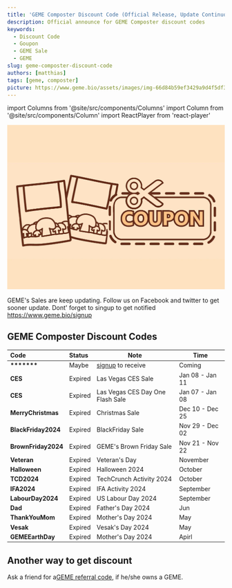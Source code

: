 ```yaml
---
title: 'GEME Composter Discount Code (Official Release, Update Continuously)'
description: Official announce for GEME Composter discount codes
keywords:
  - Discount Code
  - Goupon
  - GEME Sale
  - GEME
slug: geme-composter-discount-code
authors: [matthias]
tags: [geme, composter]
picture: https://www.geme.bio/assets/images/img-66d84b59ef3429a9d4f5df3cfc1375f8.png
---
```

<head>
    <meta charSet="utf-8" />
    <meta name="twitter:card" content="summary_large_image" />
    <meta data-rh="true" property="og:image" content="https://www.geme.bio/assets/images/img-66d84b59ef3429a9d4f5df3cfc1375f8.png" />
    <meta data-rh="true" name="twitter:image" content="https://www.geme.bio/assets/images/img-66d84b59ef3429a9d4f5df3cfc1375f8.png"/>
    <meta data-rh="true" property="og:url" content="https://www.geme.bio/blog/geme-composter-discount-code"/>
    <meta data-rh="true" property="og:locale" content="en"/>
</head>

import Columns from '@site/src/components/Columns'
import Column from '@site/src/components/Column'
import ReactPlayer from 'react-player'

![Food Waste Composting](./img/img.png)

GEME's Sales are keep updating. Follow us on Facebook and twitter to get sooner update.
Dont' forget to singup to get notified  https://www.geme.bio/signup

<!-- truncate -->

## GEME Composter Discount Codes 


| Code                | Status  | Note                                             | Time            |
|:--------------------|:--------|--------------------------------------------------|-----------------|
| **\*\*\*\*\*\*\***  | Maybe   | [signup](https://www.geme.bio/signup) to receive | Coming          |
| **CES**             | Expired | Las Vegas CES Sale                               | Jan 08 - Jan 11 |
| **CES**             | Expired | Las Vegas CES Day One Flash Sale                 | Jan 07 - Jan 08 |
| **MerryChristmas**  | Expired | Christmas Sale                                   | Dec 10 - Dec 25 |
| **BlackFriday2024** | Expired | BlackFriday Sale                                 | Nov 29 - Dec 02 |
| **BrownFriday2024** | Expired | GEME's Brown Friday Sale                         | Nov 21 - Nov 22 |
| **Veteran**         | Expired | Veteran's Day                                    | November        |
| **Halloween**       | Expired | Halloween 2024                                   | October         |
| **TCD2024**         | Expired | TechCrunch Activity 2024                         | October         |
| **IFA2024**         | Expired | IFA Activity 2024                                | September       |
| **LabourDay2024**   | Expired | US Labour Day 2024                               | September       |
| **Dad**             | Expired | Father's Day 2024                                | Jun             |
| **ThankYouMom**     | Expired | Mother's Day 2024                                | May             |
| **Vesak**           | Expired | Vesak's Day 2024                                 | May             |
| **GEMEEarthDay**    | Expired | Mother's Day 2024                                | Apirl           |

## Another way to get discount

Ask a friend for a[GEME referral code](https://www.geme.bio/geme-referral), if he/she owns a GEME.
